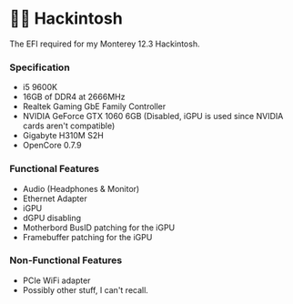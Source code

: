 # 🧑‍💻 Hackintosh
The EFI required for my Monterey 12.3 Hackintosh.

### Specification
- i5 9600K 
- 16GB of DDR4 at 2666MHz
- Realtek Gaming GbE Family Controller
- NVIDIA GeForce GTX 1060 6GB (Disabled, iGPU is used since NVIDIA cards aren't compatible)
- Gigabyte H310M S2H
- OpenCore 0.7.9

### Functional Features
- Audio (Headphones & Monitor)
- Ethernet Adapter
- iGPU
- dGPU disabling
- Motherbord BusID patching for the iGPU
- Framebuffer patching for the iGPU

### Non-Functional Features
- PCIe WiFi adapter
- Possibly other stuff, I can't recall.
